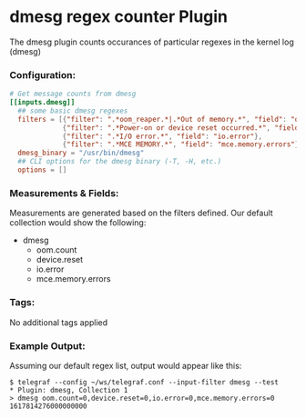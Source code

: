 # dmesg regex counter Plugin

The dmesg plugin counts occurances of particular regexes in the kernel log (dmesg)

### Configuration:

```toml
# Get message counts from dmesg
[[inputs.dmesg]]
  ## some basic dmesg regexes
  filters = [{"filter": ".*oom_reaper.*|.*Out of memory.*", "field": "oom.count"},
  		 	 {"filter": ".*Power-on or device reset occurred.*", "field": "device.reset"},
			 {"filter": ".*I/O error.*", "field": "io.error"},
			 {"filter": ".*MCE MEMORY.*", "field": "mce.memory.errors"}]
  dmesg_binary = "/usr/bin/dmesg"
  ## CLI options for the dmesg binary (-T, -H, etc.)
  options = []
```

### Measurements & Fields:

Measurements are generated based on the filters defined. Our default collection would show the following:

- dmesg
  - oom.count
  - device.reset
  - io.error
  - mce.memory.errors

### Tags:

No additional tags applied

### Example Output:

Assuming our default regex list, output would appear like this:

```
$ telegraf --config ~/ws/telegraf.conf --input-filter dmesg --test
* Plugin: dmesg, Collection 1
> dmesg oom.count=0,device.reset=0,io.error=0,mce.memory.errors=0 1617814276000000000
```
